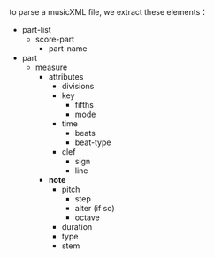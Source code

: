 
to parse a musicXML file, we extract these elements：


* part-list 
	* score-part
		* part-name
* part
	* measure
		* attributes 
			* divisions
			* key
				* fifths
				* mode
			* time
				* beats
				* beat-type
			* clef
				* sign
				* line
		* **note**
			* pitch
				* step
				* alter   (if so)
				* octave
			* duration
			* type
			* stem